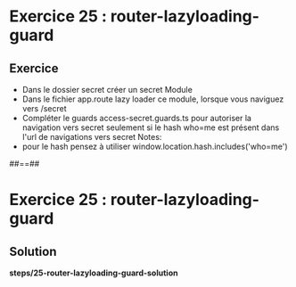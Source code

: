 <!-- .slide: class="exercice" -->
# Exercice 25 : router-lazyloading-guard
## Exercice<br>

- Dans le dossier secret créer un secret Module
- Dans le fichier app.route lazy loader ce module, lorsque vous naviguez vers /secret
- Compléter le guards access-secret.guards.ts pour autoriser la navigation vers secret seulement si le hash who=me est présent dans l'url de navigations vers secret
Notes:
- pour le hash pensez à utiliser window.location.hash.includes('who=me')

##==##

<!-- .slide: class="full-center exercice" -->
# Exercice 25 : router-lazyloading-guard
## Solution
__steps/25-router-lazyloading-guard-solution__
